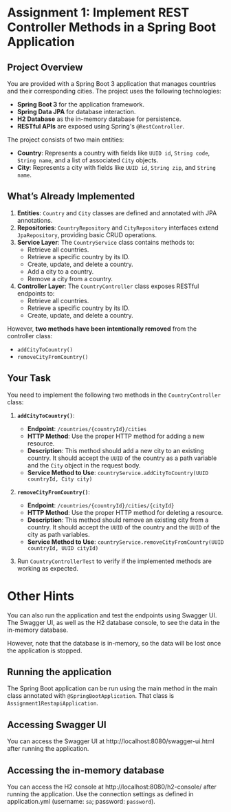 # **Assignment 1: Implement REST Controller Methods in a Spring Boot Application**

## **Project Overview**
You are provided with a Spring Boot 3 application that manages countries and their corresponding cities. The project uses the following technologies:
- **Spring Boot 3** for the application framework.
- **Spring Data JPA** for database interaction.
- **H2 Database** as the in-memory database for persistence.
- **RESTful APIs** are exposed using Spring's `@RestController`.

The project consists of two main entities:
- **Country**: Represents a country with fields like `UUID id`, `String code`, `String name`, and a list of associated `City` objects.
- **City**: Represents a city with fields like `UUID id`, `String zip`, and `String name`.

## **What’s Already Implemented**
1. **Entities**: `Country` and `City` classes are defined and annotated with JPA annotations.
2. **Repositories**: `CountryRepository` and `CityRepository` interfaces extend `JpaRepository`, providing basic CRUD operations.
3. **Service Layer**: The `CountryService` class contains methods to:
    - Retrieve all countries.
    - Retrieve a specific country by its ID.
    - Create, update, and delete a country.
    - Add a city to a country.
    - Remove a city from a country.
4. **Controller Layer**: The `CountryController` class exposes RESTful endpoints to:
    - Retrieve all countries.
    - Retrieve a specific country by its ID.
    - Create, update, and delete a country.

However, **two methods have been intentionally removed** from the controller class:
- `addCityToCountry()`
- `removeCityFromCountry()`

## **Your Task**
You need to implement the following two methods in the `CountryController` class:

1. **`addCityToCountry()`**:
    - **Endpoint**: `/countries/{countryId}/cities`
    - **HTTP Method**: Use the proper HTTP method for adding a new resource.
    - **Description**: This method should add a new city to an existing country. It should accept the `UUID` of the country as a path variable and the `City` object in the request body.
    - **Service Method to Use**: `countryService.addCityToCountry(UUID countryId, City city)`

2. **`removeCityFromCountry()`**:
    - **Endpoint**: `/countries/{countryId}/cities/{cityId}`
    - **HTTP Method**: Use the proper HTTP method for deleting a resource.
    - **Description**: This method should remove an existing city from a country. It should accept the `UUID` of the country and the `UUID` of the city as path variables.
    - **Service Method to Use**: `countryService.removeCityFromCountry(UUID countryId, UUID cityId)`

3. Run `CountryControllerTest` to verify if the implemented methods are working as expected.

# Other Hints
You can also run the application and test the endpoints using Swagger UI. The Swagger UI,
as well as the H2 database console, to see the data in the in-memory database.

However, note that the database is in-memory, so the data will be lost once the application is stopped.

## Running the application
The Spring Boot application can be run using the main method in the main class 
annotated with `@SpringBootApplication`. That class is `Assignment1RestapiApplication`.

## Accessing Swagger UI
You can access the Swagger UI at http://localhost:8080/swagger-ui.html after running the application.

## Accessing the in-memory database
You can access the H2 console at http://localhost:8080/h2-console/ after running the application. 
Use the connection settings as defined in application.yml (username: `sa`; password: `password`).